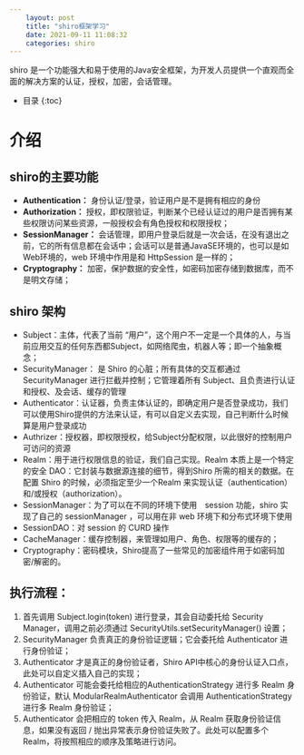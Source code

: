 ```yaml
---
    layout: post
    title: "shiro框架学习"
    date: 2021-09-11 11:08:32
    categories: shiro
---
```



shiro 是一个功能强大和易于使用的Java安全框架，为开发人员提供一个直观而全面的解决方案的认证，授权，加密，会话管理。



* 目录
{:toc} 

# 介绍

## shiro的主要功能

+ **Authentication：** 身份认证/登录，验证用户是不是拥有相应的身份
+ **Authorization：** 授权，即权限验证，判断某个已经认证过的用户是否拥有某些权限访问某些资源，一般授权会有角色授权和权限授权；
+ **SessionManager：** 会话管理，即用户登录后就是一次会话，在没有退出之前，它的所有信息都在会话中；会话可以是普通JavaSE环境的，也可以是如Web环境的，web 环境中作用是和 HttpSession 是一样的；
+ **Cryptography：** 加密，保护数据的安全性，如密码加密存储到数据库，而不是明文存储；

## shiro 架构
+ Subject：主体，代表了当前 “用户”，这个用户不一定是一个具体的人，与当前应用交互的任何东西都Subject，如网络爬虫，机器人等；即一个抽象概念；
+ SecurityManager： 是 Shiro 的心脏；所有具体的交互都通过SecurityManager 进行拦截并控制；它管理着所有 Subject、且负责进行认证和授权、及会话、缓存的管理
+ Authenticator：认证器，负责主体认证的，即确定用户是否登录成功，我们可以使用Shiro提供的方法来认证，有可以自定义去实现，自己判断什么时候算是用户登录成功
+ Authrizer：授权器，即权限授权，给Subject分配权限，以此很好的控制用户可访问的资源
+ Realm：用于进行权限信息的验证，我们自己实现。Realm 本质上是一个特定的安全 DAO：它封装与数据源连接的细节，得到Shiro 所需的相关的数据。在配置 Shiro 的时候，必须指定至少一个Realm 来实现认证（authentication）和/或授权（authorization）。
+ SessionManager：为了可以在不同的环境下使用　session 功能，shiro 实现了自己的 sessionManager ，可以用在非 web 环境下和分布式环境下使用
+ SessionDAO：对 session 的 CURD 操作
+ CacheManager：缓存控制器，来管理如用户、角色、权限等的缓存的；
+ Cryptography：密码模块，Shiro提高了一些常见的加密组件用于如密码加密/解密的。

## 执行流程：

1. 首先调用 Subject.login(token) 进行登录，其会自动委托给 Security Manager，调用之前必须通过 SecurityUtils.setSecurityManager() 设置；
2. SecurityManager 负责真正的身份验证逻辑；它会委托给 Authenticator 进行身份验证；
3. Authenticator 才是真正的身份验证者，Shiro API中核心的身份认证入口点，此处可以自定义插入自己的实现；
4. Authenticator 可能会委托给相应的AuthenticationStrategy 进行多 Realm 身份验证，默认 ModularRealmAuthenticator 会调用 AuthenticationStrategy 进行多 Realm 身份验证；
5. Authenticator 会把相应的 token 传入 Realm，从 Realm 获取身份验证信息，如果没有返回 / 抛出异常表示身份验证失败了。此处可以配置多个 Realm，将按照相应的顺序及策略进行访问。

